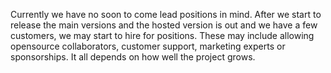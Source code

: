 Currently we have no soon to come lead positions in mind. After we start to release the main versions and the hosted version
is out and we have a few customers, we may start to hire for positions. These may include allowing opensource collaborators,
customer support, marketing experts or sponsorships. It all depends on how well the project grows.
